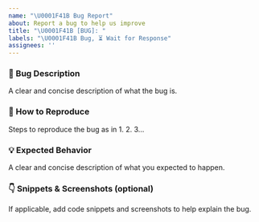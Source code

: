 ```yaml
---
name: "\U0001F41B Bug Report"
about: Report a bug to help us improve
title: "\U0001F41B [BUG]: "
labels: "\U0001F41B Bug, ⏳ Wait for Response"
assignees: ''
---
```


### 🐛 Bug Description

A clear and concise description of what the bug is.

### 🐾️ How to Reproduce

Steps to reproduce the bug as in 1. 2. 3...

### 💡 Expected Behavior

A clear and concise description of what you expected to happen.

### 👇️️ Snippets & Screenshots (optional)

If applicable, add code snippets and screenshots to help explain the bug.
